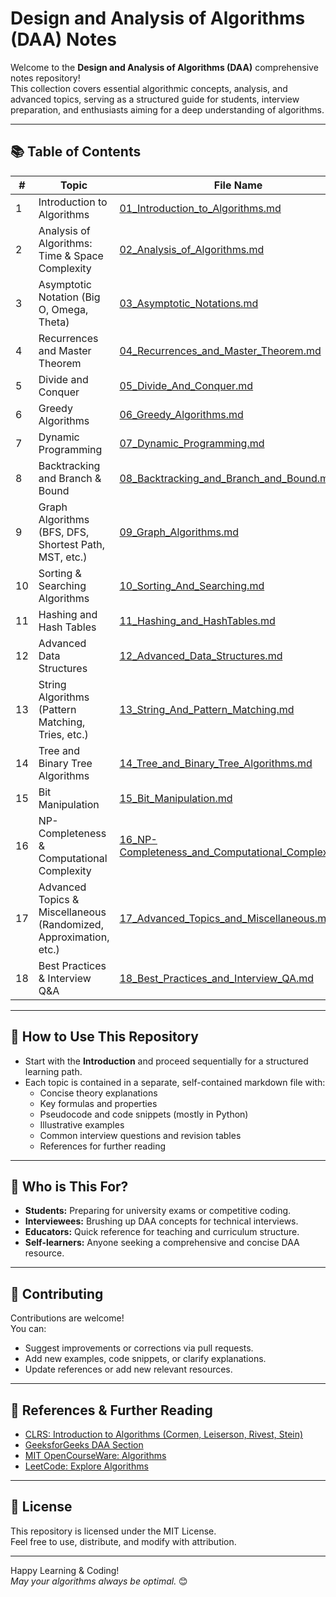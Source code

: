 # Design and Analysis of Algorithms (DAA) Notes

Welcome to the **Design and Analysis of Algorithms (DAA)** comprehensive notes repository!  
This collection covers essential algorithmic concepts, analysis, and advanced topics, serving as a structured guide for students, interview preparation, and enthusiasts aiming for a deep understanding of algorithms.

---

## 📚 Table of Contents

| #  | Topic                                                                                          | File Name                                      |
|----|-----------------------------------------------------------------------------------------------|------------------------------------------------|
| 1  | Introduction to Algorithms                                                                    | [01_Introduction_to_Algorithms.md](01_Introduction_to_Algorithms.md)               |
| 2  | Analysis of Algorithms: Time & Space Complexity                                               | [02_Analysis_of_Algorithms.md](02_Analysis_of_Algorithms.md)                       |
| 3  | Asymptotic Notation (Big O, Omega, Theta)                                                     | [03_Asymptotic_Notations.md](03_Asymptotic_Notations.md)                           |
| 4  | Recurrences and Master Theorem                                                                | [04_Recurrences_and_Master_Theorem.md](04_Recurrences_and_Master_Theorem.md)       |
| 5  | Divide and Conquer                                                                            | [05_Divide_And_Conquer.md](05_Divide_And_Conquer.md)                               |
| 6  | Greedy Algorithms                                                                             | [06_Greedy_Algorithms.md](06_Greedy_Algorithms.md)                                 |
| 7  | Dynamic Programming                                                                           | [07_Dynamic_Programming.md](07_Dynamic_Programming.md)                             |
| 8  | Backtracking and Branch & Bound                                                               | [08_Backtracking_and_Branch_and_Bound.md](08_Backtracking_and_Branch_and_Bound.md) |
| 9  | Graph Algorithms (BFS, DFS, Shortest Path, MST, etc.)                                         | [09_Graph_Algorithms.md](09_Graph_Algorithms.md)                                   |
| 10 | Sorting & Searching Algorithms                                                                | [10_Sorting_And_Searching.md](10_Sorting_And_Searching.md)                         |
| 11 | Hashing and Hash Tables                                                                       | [11_Hashing_and_HashTables.md](11_Hashing_and_HashTables.md)                       |
| 12 | Advanced Data Structures                                                                      | [12_Advanced_Data_Structures.md](12_Advanced_Data_Structures.md)                   |
| 13 | String Algorithms (Pattern Matching, Tries, etc.)                                             | [13_String_And_Pattern_Matching.md](13_String_And_Pattern_Matching.md)             |
| 14 | Tree and Binary Tree Algorithms                                                               | [14_Tree_and_Binary_Tree_Algorithms.md](14_Tree_and_Binary_Tree_Algorithms.md)     |
| 15 | Bit Manipulation                                                                              | [15_Bit_Manipulation.md](15_Bit_Manipulation.md)                                   |
| 16 | NP-Completeness & Computational Complexity                                                    | [16_NP-Completeness_and_Computational_Complexity.md](16_NP-Completeness_and_Computational_Complexity.md) |
| 17 | Advanced Topics & Miscellaneous (Randomized, Approximation, etc.)                             | [17_Advanced_Topics_and_Miscellaneous.md](17_Advanced_Topics_and_Miscellaneous.md) |
| 18 | Best Practices & Interview Q&A                                                                | [18_Best_Practices_and_Interview_QA.md](18_Best_Practices_and_Interview_QA.md)     |

---

## 📝 How to Use This Repository

- Start with the **Introduction** and proceed sequentially for a structured learning path.
- Each topic is contained in a separate, self-contained markdown file with:
  - Concise theory explanations
  - Key formulas and properties
  - Pseudocode and code snippets (mostly in Python)
  - Illustrative examples
  - Common interview questions and revision tables
  - References for further reading

---

## 🎯 Who is This For?

- **Students:** Preparing for university exams or competitive coding.
- **Interviewees:** Brushing up DAA concepts for technical interviews.
- **Educators:** Quick reference for teaching and curriculum structure.
- **Self-learners:** Anyone seeking a comprehensive and concise DAA resource.

---

## 📌 Contributing

Contributions are welcome!  
You can:
- Suggest improvements or corrections via pull requests.
- Add new examples, code snippets, or clarify explanations.
- Update references or add new relevant resources.

---

## 📖 References & Further Reading

- [CLRS: Introduction to Algorithms (Cormen, Leiserson, Rivest, Stein)](https://mitpress.mit.edu/9780262046305/introduction-to-algorithms/)
- [GeeksforGeeks DAA Section](https://www.geeksforgeeks.org/fundamentals-of-algorithms/)
- [MIT OpenCourseWare: Algorithms](https://ocw.mit.edu/courses/6-006-introduction-to-algorithms-fall-2011/)
- [LeetCode: Explore Algorithms](https://leetcode.com/explore/learn/)

---

## 🚀 License

This repository is licensed under the MIT License.  
Feel free to use, distribute, and modify with attribution.

---

Happy Learning & Coding!  
*May your algorithms always be optimal.* 😊
